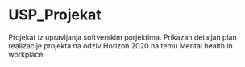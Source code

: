 # USP_Projekat
Projekat iz upravljanja softverskim porjektima. Prikazan detaljan plan realizacije projekta na odziv Horizon 2020 na temu Mental health in workplace.
